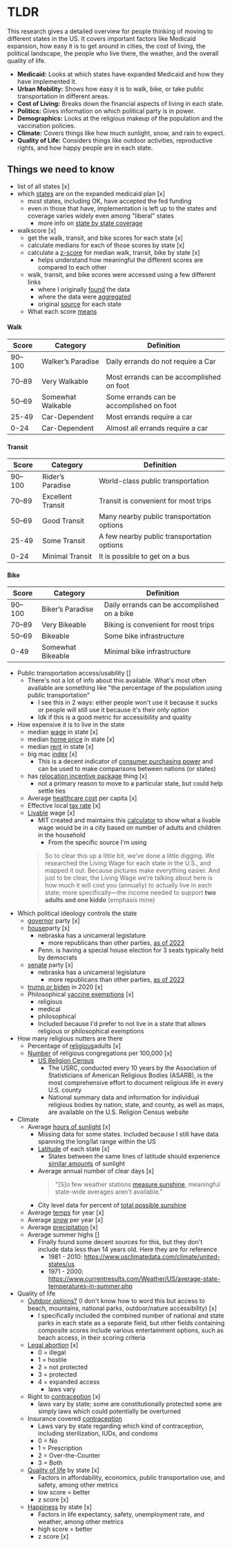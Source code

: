 # TLDR
This research gives a detailed overview for people thinking of moving to different states in the US. It covers important factors like Medicaid expansion, how easy it is to get around in cities, the cost of living, the political landscape, the people who live there, the weather, and the overall quality of life. 

- **Medicaid:** Looks at which states have expanded Medicaid and how they have implemented it.
- **Urban Mobility:** Shows how easy it is to walk, bike, or take public transportation in different areas.
- **Cost of Living:** Breaks down the financial aspects of living in each state.
- **Politics:** Gives information on which political party is in power.
- **Demographics:** Looks at the religious makeup of the population and the vaccination policies.
- **Climate:** Covers things like how much sunlight, snow, and rain to expect.
- **Quality of Life:** Considers things like outdoor activities, reproductive rights, and how happy people are in each state.

## Things we need to know
- list of all states [x]
- which [states](https://www.kff.org/medicaid/issue-brief/status-of-state-medicaid-expansion-decisions-interactive-map/) are on the expanded medicaid plan [x] 
	- most states, including OK, have accepted the fed funding
	- even in those that have, implementation is left up to the states and coverage varies widely even among "liberal" states 
		- more info on [state by state coverage](https://www.healthinsurance.org/medicaid/#)
- walkscore [x]
	- get the walk, transit, and bike scores for each state [x]
	- calculate medians for each of those scores by state [x]
	- calculate a [z-score](https://www.z-table.com/how-to-use-z-score-table.html) for median walk, transit, bike by state [x]
		- helps understand how meaningful the different scores are compared to each other 
	- walk, transit, and bike scores were accessed using a few different links
		- where I originally [found](https://www.reddit.com/r/fuckcars/comments/15cb7o1/i_mapped_out_each_states_largest_citys/?sort=old) the data
		- where the data were [aggregated](https://docs.google.com/spreadsheets/d/1sYdLwQd2czaHUmygStG7L1XMdqRx2z8uuoX0eNPl8nc/edit#gid=0)
		- original [source](https://www.walkscore.com/AL) for each state
	- What each score [means](https://www.redfin.com/how-walk-score-works)
#### Walk
| Score  | Category          | Definition                               |
| ------ | ----------------- | ---------------------------------------- |
| 90–100 | Walker’s Paradise | Daily errands do not require a Car       |
| 70–89  | Very Walkable     | Most errands can be accomplished on foot |
| 50–69  | Somewhat Walkable | Some errands can be accomplished on foot |
| 25-49  | Car-Dependent     | Most errands require a car               |
| 0-24   | Car-Dependent     | Almost all errands require a car         |
#### Transit
| Score  | Category          | Definition                                 |
| ------ | ----------------- | ------------------------------------------ |
| 90–100 | Rider’s Paradise  | World-class public transportation          |
| 70–89  | Excellent Transit | Transit is convenient for most trips       |
| 50–69  | Good Transit      | Many nearby public transportation options  |
| 25-49  | Some Transit      | A few nearby public transportation options |
| 0-24   | Minimal Transit   | It is possible to get on a bus             |

#### Bike 
| Score  | Category          | Definition                               |
| ------ | ----------------- | ---------------------------------------- |
| 90–100 | Biker’s Paradise | Daily errands can be accomplished on a bike       |
| 70–89  | Very Bikeable     | Biking is convenient for most trips |
| 50–69  | Bikeable | Some bike infrastructure |
| 0-49  | Somewhat Bikeable     | Minimal bike infrastructure               |

- Public transportation access/usability []
	- There's not a lot of info about this available. What's most often available are something like "the percentage of the population using public transportation"
		- I see this in 2 ways: either people won't use it because it sucks or people will still use it because it's their only option 
		- Idk if this is a good metric for accessibility and quality 
- How expensive it is to live in the state 
	- median [wage](https://worldpopulationreview.com/state-rankings/median-household-income-by-state) in state [x] 
	- median [home price](https://worldpopulationreview.com/state-rankings/median-home-price-by-state) in state [x] 
	- median [rent](https://worldpopulationreview.com/state-rankings/average-rent-by-state) in state [x] 
	- big mac [index](https://worldpopulationreview.com/state-rankings/big-mac-index-by-state) [x] 
		- This is a decent indicator of [consumer purchasing power](https://www.investopedia.com/ask/answers/09/big-mac-index.asp) and can be used to make comparisons between nations (or states)
	- has [relocation incentive package](https://www.makemymove.com/) thing [x] 
		- not a primary reason to move to a particular state, but could help settle ties
	- Average [healthcare cost](https://www.kff.org/other/state-indicator/health-spending-per-capita/?currentTimeframe=0&sortModel=%7B%22colId%22:%22Location%22,%22sort%22:%22asc%22%7D) per capita [x]
	- Effective local [tax rate](https://worldpopulationreview.com/state-rankings/highest-taxed-states) [x]
	- [Livable](https://research.zippia.com/living-wage.html) wage [x]
		- MIT created and maintains this [calculator](https://livingwage.mit.edu/pages/about) to show what a livable wage would be in a city based on number of adults and children in the household
			- From the specific source I'm using
        > So to clear this up a little bit, we’ve done a little digging. We researched the Living Wage for each state in the U.S., and mapped it out. Because pictures make everything easier. 
        > And just to be clear, the Living Wage we’re talking about here is how much it will cost you (annually) to actually live in each state; more specifically—the income needed to support **two adults and one kiddo** (emphasis mine)
- Which political ideology controls the state
	- [governor](https://www.kff.org/other/state-indicator/state-political-parties/?currentTimeframe=0&sortModel=%7B%22colId%22:%22Location%22,%22sort%22:%22asc%22%7D) party [x] 
	- [house](https://www.kff.org/other/state-indicator/state-political-parties/?currentTimeframe=0&sortModel=%7B%22colId%22:%22Location%22,%22sort%22:%22asc%22%7D)party [x] 
		- nebraska has a unicameral legislature
			- more republicans than other parties, [as of 2023](https://en.wikipedia.org/wiki/Nebraska_Legislature#:~:text=The%20Nebraska%20Legislature%20officially%20recognizes,one%20is%20a%20registered%20nonpartisan.) 
		- Penn. is having a special house election for 3 seats typically held by democrats
	- [senate](https://www.kff.org/other/state-indicator/state-political-parties/?currentTimeframe=0&sortModel=%7B%22colId%22:%22Location%22,%22sort%22:%22asc%22%7D) party [x] 
		- nebraska has a unicameral legislature
			- more republicans than other parties, [as of 2023](https://en.wikipedia.org/wiki/Nebraska_Legislature#:~:text=The%20Nebraska%20Legislature%20officially%20recognizes,one%20is%20a%20registered%20nonpartisan.) 
	- [trump or biden](https://www.fec.gov/resources/cms-content/documents/2020presgeresults.pdf) in 2020 [x] 
	- Philosophical [vaccine exemptions](https://www.nvic.org/law-policy-state/vaccine-laws) [x]
		- religious 
		- medical
		- philosophical 
		- Included because I'd prefer to not live in a state that allows religious or philosophical exemptions 
- How many religious nutters are there 
	- Percentage of [religious](https://www.pewresearch.org/short-reads/2016/02/29/how-religious-is-your-state/?state=alabama)adults [x]
	- [Number](https://www.usreligioncensus.org/node/1639) of religious congregations per 100,000 [x]
		- [US Religion Census](https://www.usreligioncensus.org/node/1641)
			- The USRC, conducted every 10 years by the Association of Statisticians of American Religious Bodies (ASARB), is the most comprehensive effort to document religious life in every U.S. county
			- National summary data and information for individual religious bodies by nation, state, and county, as well as maps, are available on the U.S. Religion Census website
- Climate
	- Average [hours of sunlight](https://www.currentresults.com/Weather/US/average-annual-sunshine-by-city.php) [x]
		- Missing data for some states. Included because I still have data spanning the long/lat range within the US
		- [Latitude](https://www.latlong.net/category/states-236-14.html) of each state [x]
			- States between the same lines of latitude should experience [similar amounts](https://en.wikipedia.org/wiki/Daytime#) of sunlight 
		- Average annual number of clear days [x]
		  > "[S]o few weather stations [measure sunshine](https://www.currentresults.com/Weather/US/average-annual-state-sunshine.php), meaningful state-wide averages aren't available."
		- City level data for percent of [total possible sunshine](https://smartasset.com/mortgage/cities-least-depressing-winters)
	- Average [temps](https://worldpopulationreview.com/state-rankings/average-temperatures-by-state) for year [x]
	- Average [snow](https://worldpopulationreview.com/state-rankings/snowiest-states) per year [x]
	- Average [precipitation](https://worldpopulationreview.com/state-rankings/driest-states) [x]
	- Average summer highs []
		- Finally found some decent sources for this, but they don't include data less than 14 years old. Here they are for reference
			- 1981 - 2010: https://www.usclimatedata.com/climate/united-states/us
			- 1971 - 2000: https://www.currentresults.com/Weather/US/average-state-temperatures-in-summer.php
- Quality of life
	- [Outdoor options?](https://www.playgroundequipment.com/us-states-ranked-by-state-and-national-park-coverage/) (I don't know how to word this but access to beach, mountains, national parks, outdoor/nature accessibility) [x]
		- I specifically included the combined number of national and state parks in each state as a separate field, but other fields containing composite scores include various entertainment options, such as beach access, in their scoring criteria
	- [Legal abortion](https://reproductiverights.org/maps/abortion-laws-by-state/) [x]
		- 0 = illegal
		- 1 = hostile
		- 2 = not protected
		- 3 = protected 
		- 4 = expanded access 
			- laws vary
	- Right to [contraception](<- https://www.kff.org/womens-health-policy/issue-brief/the-right-to-contraception-state-and-federal-actions-misinformation-and-the-courts/>) [x]
		- laws vary by state; some are constitutionally protected some are simply laws which could potentially be overturned
	- Insurance covered [contraception](https://www.guttmacher.org/state-policy/explore/insurance-coverage-contraceptives) 
		- Laws vary by state regarding which kind of contraception, including sterilization, IUDs, and condoms
		- 0 = No
		- 1 = Prescription
		- 2 = Over-the-Counter
		- 3 = Both
	- [Quality of life](https://wallethub.com/edu/best-states-to-live-in/62617) by state [x]
		- Factors in affordability, economics, public transportation use, and safety, among other metrics
		- low score = better
		- z score [x]
	- [Happiness](https://wallethub.com/edu/happiest-states/6959) by state [x]
		- Factors in life expectancy, safety, unemployment rate, and weather, among other metrics
		- high score = better 
		- z score [x]
